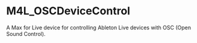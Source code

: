 # M4L_OSCDeviceControl

A Max for Live device for controlling Ableton Live devices with OSC (Open Sound Control).
